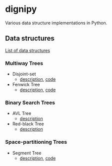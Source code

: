# dignipy
Various data structure implementations in Python.

## Data structures
[List of data structures](https://en.wikipedia.org/wiki/List_of_data_structures)

### Multiway Trees

- Disjoint-set
  - [description](https://en.wikipedia.org/wiki/Disjoint-set_data_structure), [code](./multiwayTree/disjointSet.py)
- Fenwick Tree
  - [description](./descriptions/FenwickTree.md), [code](./multiwayTree/fenwickTree.py)

### Binary Search Trees

- AVL Tree
  - [description](https://en.wikipedia.org/wiki/AVL_tree)
- Red-black Tree
  - [description](./descriptions/RedBlackTree.md)

### Space-partitioning Trees

- Segment Tree
  - [description](https://en.wikipedia.org/wiki/Segment_tree), [code](./spacePartitioningTree/segmentTree.py)
